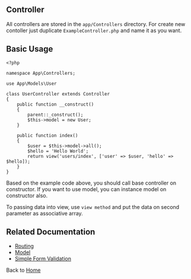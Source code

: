## Controller

All controllers are stored in the `app/Controllers` directory. For create new contoller just duplicate `ExampleController.php` and name it as you want.

## Basic Usage
```
<?php

namespace App\Controllers;

use App\Models\User

class UserController extends Controller
{
    public function __construct()
    {
        parent::_construct();
        $this->model = new User;
    }

    public function index()
    {
        $user = $this->model->all();
        $hello = 'Hello World';
        return view('users/index', ['user' => $user, 'hello' => $hello]);
    }
}
```
Based on the example code above, you should call base controller on constructor. If you want to use model, you can instance model on constructor also.

To passing data into view, use `view method` and put the data on second parameter as associative array.

## Related Documentation
* [Routing](https://github.com/biobii/fylite/blob/master/docs/routing.md)
* [Model](https://github.com/biobii/fylite/blob/master/docs/model.md)
* [Simple Form Validation](https://github.com/biobii/fylite/blob/master/docs/form-validation.md)

Back to [Home](https://github.com/biobii/fylite)



